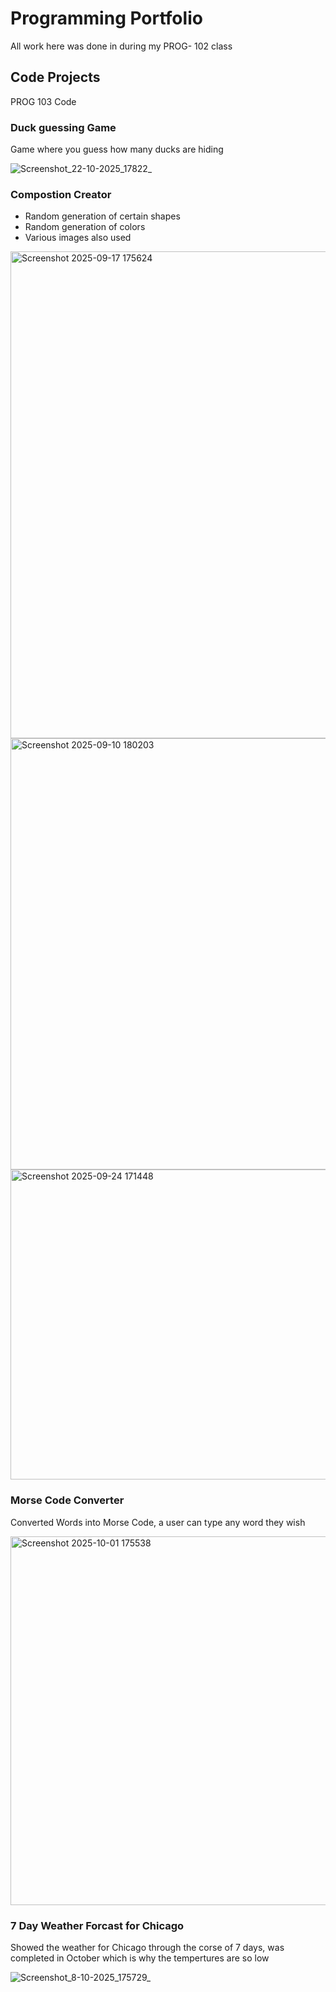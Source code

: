 # Programming Portfolio
All work here was done in during my PROG- 102 class 

## Code Projects
PROG 103 Code

### Duck guessing Game
Game where you guess how many ducks are hiding

![Screenshot_22-10-2025_17822_](https://github.com/user-attachments/assets/9451a3cb-cf01-4062-b178-6fae80641876)

### Compostion Creator
- Random generation of certain shapes
- Random generation of colors
- Various images also used
<img width="1013" height="779" alt="Screenshot 2025-09-17 175624" src="https://github.com/user-attachments/assets/b910ddb3-4a3d-413f-b614-da8335395dbb" />
<img width="896" height="690" alt="Screenshot 2025-09-10 180203" src="https://github.com/user-attachments/assets/2f1b7fe7-fa1d-4a04-adcd-e0c8da3081d3" />
<img width="597" height="496" alt="Screenshot 2025-09-24 171448" src="https://github.com/user-attachments/assets/12a370f3-6052-4e6f-b243-07d180d2f24f" />

### Morse Code Converter
Converted Words into Morse Code, a user can type any word they wish 

<img width="934" height="590" alt="Screenshot 2025-10-01 175538" src="https://github.com/user-attachments/assets/65108b8d-94f4-40c5-9079-dab86f104d7a" />

### 7 Day Weather Forcast for Chicago
Showed the weather for Chicago through the corse of 7 days, was completed in October which is why the tempertures are so low 

![Screenshot_8-10-2025_175729_](https://github.com/user-attachments/assets/9e2e1826-2a42-4db0-bcd2-69c40ec36250)

